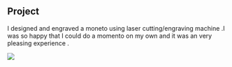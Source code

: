 ## Project

   I designed and engraved a moneto using laser cutting/engraving machine .I was so happy that I could do a momento on my own and it was an very pleasing experience .

<img src="http://jitheeshk.github.io/project.github.io/Final Momento.jpg">
